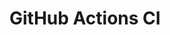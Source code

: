 # GitHub Actions CI
























































































































































































































































































































































































































































































































































































































































































































































































































































































































